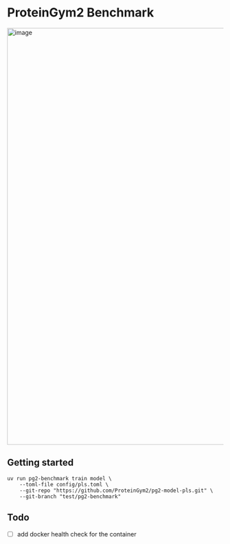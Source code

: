 # ProteinGym2 Benchmark

<img width="972" alt="image" src="https://github.com/user-attachments/assets/68328a2b-82c9-44b8-ab1b-ff9d97bc8bbc" />

## Getting started

```
uv run pg2-benchmark train model \
    --toml-file config/pls.toml \
    --git-repo "https://github.com/ProteinGym2/pg2-model-pls.git" \
    --git-branch "test/pg2-benchmark"
```

## Todo

- [ ] add docker health check for the container
